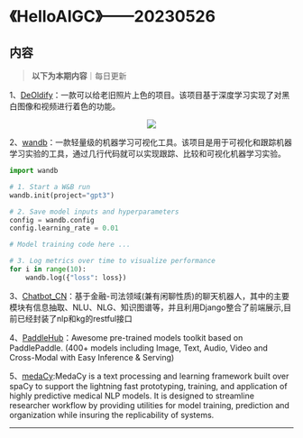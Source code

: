 # 《HelloAIGC》——20230526

## 内容
> **以下为本期内容**｜每日更新

1、[DeOldify](https://github.com/jantic/DeOldify)：一款可以给老旧照片上色的项目。该项目基于深度学习实现了对黑白图像和视频进行着色的功能。

<p align="center"><img src='https://foruda.gitee.com/images/1685069469680386262/cbc9e395_6522093.jpeg' style="max-width:80%; max-height:80%;"></img></p>

2、[wandb](https://github.com/wandb/wandb)：一款轻量级的机器学习可视化工具。该项目是用于可视化和跟踪机器学习实验的工具，通过几行代码就可以实现跟踪、比较和可视化机器学习实验。

```python
import wandb

# 1. Start a W&B run
wandb.init(project="gpt3")

# 2. Save model inputs and hyperparameters
config = wandb.config
config.learning_rate = 0.01

# Model training code here ...

# 3. Log metrics over time to visualize performance
for i in range(10):
    wandb.log({"loss": loss})
```
3、[Chatbot_CN](https://github.com/charlesXu86/Chatbot_CN)：基于金融-司法领域(兼有闲聊性质)的聊天机器人，其中的主要模块有信息抽取、NLU、NLG、知识图谱等，并且利用Django整合了前端展示,目前已经封装了nlp和kg的restful接口

4、[PaddleHub](https://github.com/PaddlePaddle/PaddleHub)：Awesome pre-trained models toolkit based on PaddlePaddle. (400+ models including Image, Text, Audio, Video and Cross-Modal with Easy Inference & Serving)

5、[medaCy](https://github.com/NLPatVCU/medaCy):MedaCy is a text processing and learning framework built over spaCy to support the lightning fast prototyping, training, and application of highly predictive medical NLP models. It is designed to streamline researcher workflow by providing utilities for model training, prediction and organization while insuring the replicability of systems.

---



